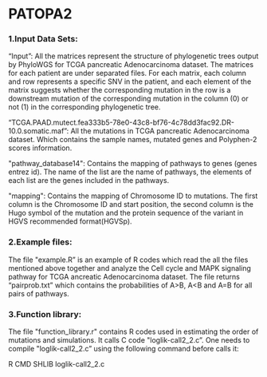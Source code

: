 # PATOPA2

### 1.Input Data Sets:

“Input”: All the matrices represent the structure of phylogenetic trees output by PhyloWGS for TCGA pancreatic Adenocarcinoma dataset. The matrices for each patient are under separated files. For each matrix, each column and row represents a specific SNV in the patient, and each element of the matrix suggests whether the corresponding mutation in the row is a downstream mutation of the corresponding mutation in the column (0) or not (1) in the corresponding phylogenetic tree.

“TCGA.PAAD.mutect.fea333b5-78e0-43c8-bf76-4c78dd3fac92.DR-10.0.somatic.maf”: All the  mutations in TCGA pancreatic Adenocarcinoma dataset. Which contains the sample names, mutated genes and Polyphen-2 scores information.

"pathway_database14": Contains the mapping of pathways to genes (genes entrez id). The name of the list are the name of pathways, the elements of each list are the genes included in the pathways.

"mapping": Contains the mapping of Chromosome ID to mutations. The first column is the Chromosome ID and start position, the second column is the Hugo symbol of the mutation and the protein sequence of the variant in HGVS recommended format(HGVSp).


### 2.Example files:

The file "example.R” is an example of R codes which read the all the files mentioned above together and analyze the Cell cycle and MAPK signaling pathway for TCGA ancreatic Adenocarcinoma dataset. The file returns “pairprob.txt” which contains the probabilities of A>B, A<B and A=B for all pairs of pathways.


### 3.Function library:

The file "function_library.r" contains R codes used in estimating the order of mutations and simulations. It calls C code "loglik-call2_2.c”. One needs to compile "loglik-call2_2.c” using the following command before calls it:

R CMD SHLIB loglik-call2_2.c
